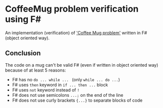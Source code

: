 # CoffeeMug problem verification using F#

An implementation (verification) of ['Coffee Mug problem'](https://github.com/andysturrock/CoffeeMug) written in F# (object oriented way).

## Conclusion
The code on a mug can't be valid F# (even if written in object oriented way) because of at least 5 reasons:
* F# has no `do ... while ... ` (only `while ... do ...`)
* F# uses  `then` keyword in `if ... then ...` block
* F# uses  `not` keyword instead of `!` 
* F# does not use semicolons `...;` on the end of the line
* F# does not use curly brackets `{...}` to separate blocks of code